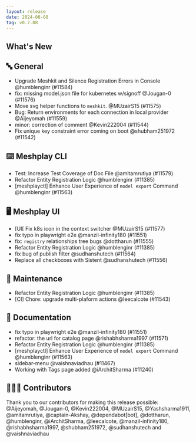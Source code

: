 ```yaml
---
layout: release
date: 2024-08-08
tag: v0.7.88
---
```


## What's New
## 🔤 General
- Upgrade Meshkit and Silence Registration Errors in Console @humblenginr (#11584)
- fix: missing model.json file for kubernetes w/signoff @Jougan-0 (#11576)
- Move svg helper functions to `meshkit`. @MUzairS15 (#11575)
- Bug: Return environments for each connection in local provider @Aijeyomah (#11559)
- minor: correction of comment @Kevin222004 (#11544)
- Fix unique key constraint error coming on boot @shubham251972 (#11542)

## ⌨️ Meshplay CLI

- Test: Increase Test Coverage of Doc File @amitamrutiya (#11579)
- Refactor Entity Registration Logic  @humblenginr (#11385)
- [meshplayctl] Enhance User Experience of `model export` Command @humblenginr (#11563)

## 🖥 Meshplay UI

- [UI[ Fix k8s icon in the context switcher @MUzairS15 (#11577)
- fix typo in playwright e2e @manzil-infinity180 (#11551)
- fix: `registry` relationships tree bugs @dottharun (#11555)
- Refactor Entity Registration Logic  @humblenginr (#11385)
- fix bug of publish filter @sudhanshutech (#11564)
- Replace all checkboxes with Sistent @sudhanshutech (#11556)

## 🧰 Maintenance

- Refactor Entity Registration Logic  @humblenginr (#11385)
- [CI] Chore: upgrade multi-plaform actions @leecalcote (#11543)

## 📖 Documentation

- fix typo in playwright e2e @manzil-infinity180 (#11551)
- refactor: the url for catalog page @rishabhsharma1997 (#11571)
- Refactor Entity Registration Logic  @humblenginr (#11385)
- [meshplayctl] Enhance User Experience of `model export` Command @humblenginr (#11563)
- sidebar-menu @vaishnaviadhau (#11467)
- Working with Tags page added @iArchitSharma (#11240)

## 👨🏽‍💻 Contributors

Thank you to our contributors for making this release possible:
@Aijeyomah, @Jougan-0, @Kevin222004, @MUzairS15, @Yashsharma1911, @amitamrutiya, @captain-Akshay, @dependabot[bot], @dottharun, @humblenginr, @iArchitSharma, @leecalcote, @manzil-infinity180, @rishabhsharma1997, @shubham251972, @sudhanshutech and @vaishnaviadhau
